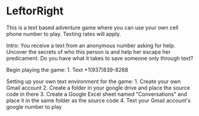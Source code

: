 # LeftorRight
This is a text based adventure game where you can use your own cell phone number to play. Texting rates will apply.

Intro: 
	You receive a text from an anonymous number asking for help. Uncover the secrets of who this person is and help her escape her predicament. Do you have what it takes to save someone only through text?

Begin playing the game:
	1. Text +1(937)839-8268

Setting up your own text environment for the game:
	1. Create your own Gmail account
	2. Create a folder in your google drive and place the source code in there
	3. Create a Google Excel sheet named "Conversations" and place it in the same folder as the source code
	4. Text your Gmail account's google number to play


